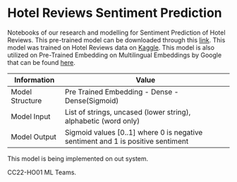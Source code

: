 # Hotel Reviews Sentiment Prediction

Notebooks of our research and modelling for Sentiment Prediction of Hotel Reviews. This pre-trained model can be downloaded through this [link](https://drive.google.com/drive/u/2/folders/1A7N_McAxnxrThlDyArJXr0_k-nHPDfiI). This model was trained on Hotel Reviews data on [Kaggle](https://www.kaggle.com/datasets/jiashenliu/515k-hotel-reviews-data-in-europe). This model is also utilized on Pre-Trained Embedding on Multilingual Embeddings by Google that can be found [here](https://tfhub.dev/google/universal-sentence-encoder-multilingual/3).

| Information     | Value                                                                           |
|-----------------|---------------------------------------------------------------------------------|
| Model Structure | Pre Trained Embedding - Dense - Dense(Sigmoid)                                  |
| Model Input     | List of strings, uncased (lower string), alphabetic (word only)                 |
| Model Output    | Sigmoid values [0..1] where 0 is negative sentiment and 1 is positive sentiment |

This model is being implemented on out system.

CC22-HO01 ML Teams.